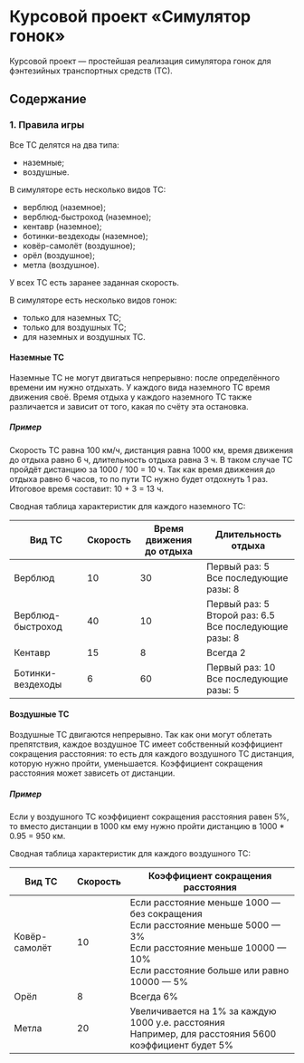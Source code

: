 # Курсовой проект «Симулятор гонок»

Курсовой проект — простейшая реализация симулятора гонок для фэнтезийных транспортных средств (ТС).

## Содержание

### 1. Правила игры
Все ТС делятся на два типа:
 - наземные;
 - воздушные.
 
В симуляторе есть несколько видов ТС:
 - верблюд (наземное);
 - верблюд-быстроход (наземное);
 - кентавр (наземное);
 - ботинки-вездеходы (наземное);
 - ковёр-самолёт (воздушное);
 - орёл (воздушное);
 - метла (воздушное).

У всех ТС есть заранее заданная скорость.

В симуляторе есть несколько видов гонок:
 - только для наземных ТС;
 - только для воздушных ТС;
 - для наземных и воздушных ТС.

#### Наземные ТС
Наземные ТС не могут двигаться непрерывно: после определённого времени им нужно отдыхать. У каждого вида наземного ТС время движения своё. Время отдыха у каждого наземного ТС также различается и зависит от того, какая по счёту эта остановка.

##### Пример 
Скорость ТС равна 100 км/ч, дистанция равна 1000 км, время движения до отдыха равно 6 ч, длительность отдыха равна 3 ч. В таком случае ТС пройдёт дистанцию за 1000 / 100 = 10 ч. Так как время движения до отдыха равно 6 часов, то по пути ТС нужно будет отдохнуть 1 раз. Итоговое время составит: 10 + 3 = 13 ч.

Сводная таблица характеристик для каждого наземного ТС:

| Вид ТС           | Скорость | Время движения<br>до отдыха| Длительность отдыха
|------------------|----------|----------------------------|--------------------
| Верблюд          | 10       | 30                         | Первый раз: 5<br>Все последующие разы: 8
| Верблюд-быстроход| 40       | 10                         | Первый раз: 5<br>Второй раз: 6.5<br>Все последующие разы: 8
| Кентавр          | 15       | 8                          | Всегда 2
| Ботинки-вездеходы| 6        | 60                         | Первый раз: 10<br>Все последующие разы: 5

#### Воздушные ТС
Воздушные ТС двигаются непрерывно. Так как они могут облетать препятствия, каждое воздушное ТС имеет собственный коэффициент сокращения расстояния: то есть для каждого воздушного ТС дистанция, которую нужно пройти, уменьшается. Коэффициент сокращения расстояния может зависеть от дистанции.

##### Пример 
Если у воздушного ТС коэффициент сокращения расстояния равен 5%, то вместо дистанции в 1000 км ему нужно пройти дистанцию в 1000 * 0.95 = 950 км.

Сводная таблица характеристик для каждого воздушного ТС:

| Вид ТС           | Скорость | Коэффициент сокращения расстояния
|------------------|----------|----------------------------------
| Ковёр-самолёт    | 10       | Если расстояние меньше 1000 — без сокращения<br>Если расстояние меньше 5000 — 3%<br>Если расстояние меньше 10000 — 10%<br>Если расстояние больше или равно 10000 — 5%
| Орёл             | 8        | Всегда 6%
| Метла            | 20       | Увеличивается на 1% за каждую 1000 у.е. расстояния<br>Например, для расстояния 5600 коэффициент будет 5%
